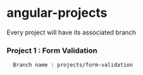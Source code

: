 # angular-projects
Every project will have its associated branch

### Project 1 : Form Validation
```
  Branch name : projects/form-validation
```
